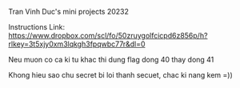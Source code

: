 Tran Vinh Duc's mini projects 20232

Instructions
Link: https://www.dropbox.com/scl/fo/50zruygolfcicpd6z856p/h?rlkey=3t5xjy0xm3lqkgh3fpqwbc77r&dl=0

Neu muon co ca ki tu khac thi dung flag dong 40 thay dong 41

Khong hieu sao chu secret bi loi thanh secuet, chac ki nang kem =))
